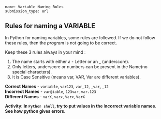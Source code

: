 ```ngMeta
name: Variable Naming Rules
submission_type: url
```

## Rules for naming a VARIABLE 


In Python for naming variables, some rules are followed. If we do not follow these rules, then the *program* is not going to be correct.  
  
Keep these 3 rules always in your mind :  
  
1. The name starts with either a - Letter or an _ (underscore).  
2. Only letters, underscore or numbers can be present in the Name(no special characters).  
3. It is Case Sensitive (means var, VAR, Var are different variables).

**Correct Names** - `variable`, `var123`, `var_12`, `_var`, `_12`  
**Incorrect Names** - `var@iable`, `123var`, `var.123`  
**Different Names** - `varX`, `varx`, `Varx`, `VarX`

**Activity: In `Python shell`, try to put values in the Incorrect variable names. See how python gives errors.**
